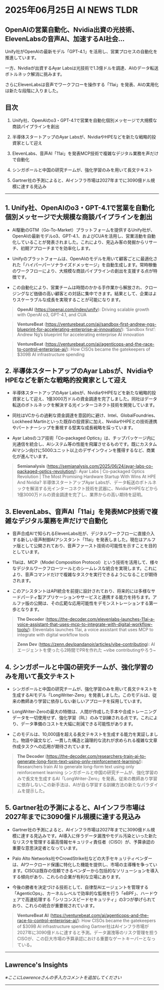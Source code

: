 # 2025年06月25日 AI NEWS TLDR

## OpenAIの営業自動化、Nvidia出資の光技術、ElevenLabsの音声AI、加速するAI社会…

Unify社がOpenAIの最新モデル「GPT-4.1」を活用し、営業プロセスの自動化を推進しています。

一方、Nvidiaが出資するAyar Labsは光技術で1.3億ドルを調達、AIのデータ転送ボトルネック解消に挑みます。

さらにElevenLabsは音声でワークフローを操作する「11ai」を発表、AIの実用化は新たな段階に入りました。

## 目次

1. Unify社、OpenAIのo3・GPT-4.1で営業を自動化個別メッセージで大規模な商談パイプラインを創出

2. 半導体スタートアップのAyar Labsが、NvidiaやHPEなどを新たな戦略的投資家として迎え

3. ElevenLabs、音声AI「11ai」を発表MCP技術で複雑なデジタル業務を声だけで自動化

4. シンガポールと中国の研究チームが、強化学習のみを用いて長文テキスト

5. Gartner社の予測によると、AIインフラ市場は2027年までに3090億ドル規模に達する見込み

---

## 1. Unify社、OpenAIのo3・GPT-4.1で営業を自動化個別メッセージで大規模な商談パイプラインを創出

- AI駆動のGTM（Go-To-Market）プラットフォームを提供するUnify社が、OpenAIの最新モデルo3、GPT-4.1、およびCUAを活用し、営業活動を自動化していることが発表されました。これにより、見込み客の発掘からリサーチ、初期アプローチまでを効率化します。

- Unifyのプラットフォームは、OpenAIのモデルを用いて顧客ごとに最適化された「ハイパーパーソナライズドメッセージ」を自動生成します。常時稼働のワークフローにより、大規模な商談パイプラインの創出を支援する点が特徴です。

- この自動化により、営業チームは時間のかかる手作業から解放され、クロージングなど価値の高い顧客との対話に集中できます。結果として、企業はよりスケーラブルな成長を実現することが可能になります。

> **OpenAI** (https://openai.com/index/unify): Driving scalable growth with OpenAI o3, GPT-4.1, and CUA

> **VentureBeat** (https://venturebeat.com/ai/sandbox-first-andrew-ngs-blueprint-for-accelerating-enterprise-ai-innovation/): ‘Sandbox first’: Andrew Ng’s blueprint for accelerating enterprise AI innovation

> **VentureBeat** (https://venturebeat.com/ai/agenticops-and-the-race-to-control-enterprise-ai/): How CISOs became the gatekeepers of $309B AI infrastructure spending

## 2. 半導体スタートアップのAyar Labsが、NvidiaやHPEなどを新たな戦略的投資家として迎え

- 半導体スタートアップのAyar Labsが、NvidiaやHPEなどを新たな戦略的投資家として迎え、1億3000万ドルの資金調達を完了しました。同社はデータ転送のボトルネックを解決する光インターコネクト技術を開発しています。

- 同社はVCからの過剰な資金調達を意図的に避け、Intel、GlobalFoundries、Lockheed Martinといった既存の投資家に加え、NvidiaやHPEとの技術連携やパートナーシップを重視する堅実な成長戦略を採っています。

- Ayar Labsのコア技術「Co-packaged Optics」は、チップパッケージ内に光通信を統合し、AIシステム等の性能を飛躍させるものです。既にカスタムAIマシン向けに5000ユニット以上のデザインウィンを獲得するなど、商業化が進んでいます。

> **Semianalysis** (https://semianalysis.com/2025/06/24/ayar-labs-co-packaged-optics-revolution/): Ayar Labs | Co-packaged Optics Revolution | The Most Promising Hardware Startup With Wins At HPE And Nvidia?
> 半導体スタートアップAyar Labsが、データ転送のボトルネックを解消する光インターコネクト技術を武器に、NvidiaやHPEなどから1億3000万ドルの資金調達を完了し、業界からの高い期待を証明。

## 3. ElevenLabs、音声AI「11ai」を発表MCP技術で複雑なデジタル業務を声だけで自動化

- 音声合成AIで知られるElevenLabs社が、デジタルワークフローに直接介入する新しい音声制御AIアシスタント「11ai」を発表しました。現在はアルファ版として公開されており、音声ファースト技術の可能性を示すことを目的としています。

- 11aiは、MCP（Model Composition Protocol）という技術を活用して、様々なデジタルワークフローツールとのシームレスな統合を実現します。これにより、音声コマンドだけで複雑なタスクを実行できるようになることが期待されます。

- このアシスタントはAPI統合を前提に設計されており、将来的には多様なサードパーティ製アプリケーションやサービスと連携する能力を持ちます。アルファ版の公開は、その広範な応用可能性をデモンストレーションする第一歩となります。

> **The Decoder** (https://the-decoder.com/elevenlabs-launches-11ai-a-voice-assistant-that-uses-mcp-to-integrate-with-digital-workflow-tools/): Elevenlabs launches 11ai, a voice assistant that uses MCP to integrate with digital workflow tools

> **Zenn Dev** (https://zenn.dev/pandanoir/articles/vibe-contributing): AIエージェントを使ったら2時間でPRを作れた ~vibe contributingやろう~

## 4. シンガポールと中国の研究チームが、強化学習のみを用いて長文テキスト

- シンガポールと中国の研究チームが、強化学習のみを用いて長文テキストを生成するAIモデル「LongWriter-Zero」を発表しました。このモデルは、従来の教師あり学習に依存しない新しいアプローチを採用しています。

- LongWriter-Zeroの最大の特徴は、人間が作成した手本や合成トレーニングデータを一切使用せず、強化学習（RL）のみで訓練される点です。これにより、データ準備のコストを大幅に削減できる可能性があります。

- このモデルは、10,000語を超える長文テキストを生成する能力を実証しました。物語や論文など、一貫した構造と論理的な流れが求められる複雑な文章作成タスクへの応用が期待されています。

> **The Decoder** (https://the-decoder.com/researchers-train-ai-to-generate-long-form-text-using-only-reinforcement-learning/): Researchers train AI to generate long-form text using only reinforcement learning
> シンガポールと中国の研究チームが、強化学習のみで長文を生成するAI「LongWriter-Zero」を発表。従来の教師あり学習に依存しないこの新手法は、AIが自ら学習する訓練方法の新たなパラダイムを提示した。

## 5. Gartner社の予測によると、AIインフラ市場は2027年までに3090億ドル規模に達する見込み

- Gartner社の予測によると、AIインフラ市場は2027年までに3090億ドル規模に達する見込みです。AI導入に伴うデータ漏洩やモデル汚染といった新たなリスクを管理する最高情報セキュリティ責任者（CISO）が、予算承認の重要な意思決定者となっています。

- Palo Alto Networks社やCrowdStrike社などの大手セキュリティベンダーは、AIワークロード保護に特化した機能を提供し、市場の主導権を争っています。CISOは既存の信頼できるベンダーから包括的なソリューションを導入する傾向があり、これらの企業が有利な立場にあります。

- 今後の勝者を決定づける技術として、自律型AIエージェントを管理する「AgenticOps」、カーネルレベルで効率的な監視を行う「eBPF」、ハードウェアで高速処理する「シリコンスピードセキュリティ」の3つが挙げられており、これらの統合が重要視されています。

> **VentureBeat AI** (https://venturebeat.com/ai/agenticops-and-the-race-to-control-enterprise-ai/): How CISOs became the gatekeepers of $309B AI infrastructure spending
> Gartner社はAIインフラ市場が2027年に3090億ドルに達すると予測。データ漏洩等のリスク管理を担うCISOが、この巨大市場の予算承認における重要なゲートキーパーとなっている。

---

## Lawrence's Insights

*※ここにLawrenceさんの手入力コメントを追加してください*

---